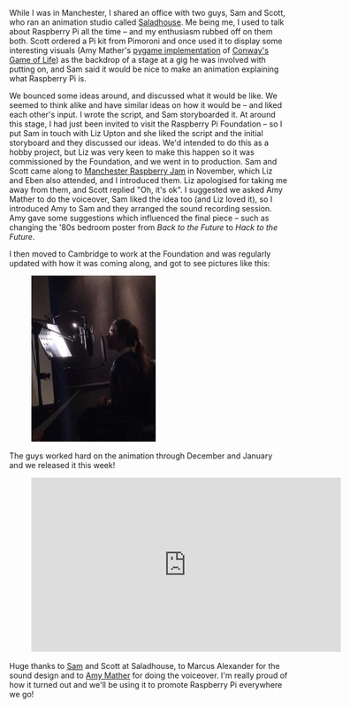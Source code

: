 While I was in Manchester, I shared an office with two guys, Sam and Scott, who ran an animation
studio called [Saladhouse](http://saladhouseanimation.com/). Me being me, I used to talk about
Raspberry Pi all the time – and my enthusiasm rubbed off on them both. Scott ordered a Pi kit from
Pimoroni and once used it to display some interesting visuals (Amy Mather's [pygame
implementation](https://gist.github.com/bennuttall/6952575) of [Conway's Game of
Life](http://en.wikipedia.org/wiki/Conway's_Game_of_Life)) as the backdrop of a stage at a gig he
was involved with putting on, and Sam said it would be nice to make an animation explaining what
Raspberry Pi is.

We bounced some ideas around, and discussed what it would be like. We seemed to think alike and have
similar ideas on how it would be – and liked each other's input. I wrote the script, and Sam
storyboarded it. At around this stage, I had just been invited to visit the Raspberry Pi Foundation
– so I put Sam in touch with Liz Upton and she liked the script and the initial storyboard and they
discussed our ideas. We'd intended to do this as a hobby project, but Liz was very keen to make this
happen so it was commissioned by the Foundation, and we went in to production. Sam and Scott came
along to [Manchester Raspberry Jam](http://mcrraspjam.org.uk) in November, which Liz and
Eben also attended, and I introduced them. Liz apologised for taking me away from them, and Scott
replied "Oh, it's ok". I suggested we asked Amy Mather to do the voiceover, Sam liked the idea too
(and Liz loved it), so I introduced Amy to Sam and they arranged the sound recording session. Amy
gave some suggestions which influenced the final piece – such as changing the '80s bedroom poster
from *Back to the Future* to *Hack to the Future*.

I then moved to Cambridge to work at the Foundation and was regularly updated with how it was coming
along, and got to see pictures like this:

<figure class="wp-block-image">
<img src="images/amy-recording-225x300.jpg" />
</figure>

The guys worked hard on the animation through December and January and we released it this week!

<figure>
<iframe width="560" height="315" src="https://www.youtube.com/embed/e0wkVVVLvR8?si=PSaD-ADc_YJ8K7h7" title="YouTube video player" frameborder="0" allow="accelerometer; autoplay; clipboard-write; encrypted-media; gyroscope; picture-in-picture; web-share" referrerpolicy="strict-origin-when-cross-origin" allowfullscreen></iframe>
</figure>

Huge thanks to [Sam](https://twitter.com/samalderhyde) and Scott at Saladhouse, to Marcus Alexander
for the sound design and to [Amy Mather](http://twitter.com/minigirlgeek) for doing the voiceover.
I'm really proud of how it turned out and we'll be using it to promote Raspberry Pi everywhere we
go!
